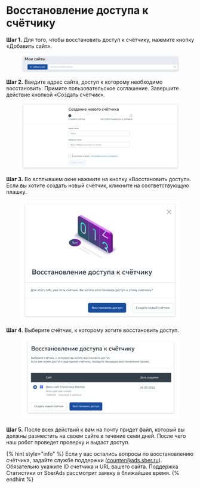 # Восстановление доступа к счётчику

**Шаг 1.** Для того, чтобы восстановить доступ к счётчику, нажмите кнопку «Добавить сайт».

<figure><img src="../.gitbook/assets/stat.top100.rambler.ru_stat_projects__sberads=1 (1) (1).png" alt=""><figcaption></figcaption></figure>

**Шаг 2.** Введите адрес сайта, доступ к которому необходимо восстановить. Примите пользовательское соглашение. Завершите действие кнопкой «Создать счётчик».

<figure><img src="../.gitbook/assets/stat.top100.rambler.ru_stat_projects__sberads=1 (2).png" alt=""><figcaption></figcaption></figure>

**Шаг 3.** Во всплывшем окне нажмите на кнопку «Восстановить доступ». Если вы хотите создать новый счётчик, кликните на соответствующую плашку.&#x20;

<figure><img src="../.gitbook/assets/stat.top100.rambler.ru_stat_create.png" alt=""><figcaption></figcaption></figure>

**Шаг 4**. Выберите счётчик, к которому хотите восстановить доступ.

<figure><img src="../.gitbook/assets/stat.top100.rambler.ru_stat_create (1).png" alt=""><figcaption></figcaption></figure>

**Шаг 5.** После всех действий к вам на почту придет файл, который вы должны разместить на своем сайте в течение семи дней. После чего наш робот проведет проверку и выдаст доступ.

{% hint style="info" %}
Если у вас остались вопросы по восстановлению счётчика, задайте службе поддержки ([counter@ads.sber.ru](mailto:counter@ads.sber.ru)). Обязательно укажите ID счетчика и URL вашего сайта. Поддержка Статистики от SberAds рассмотрит заявку в ближайшее время.
{% endhint %}
